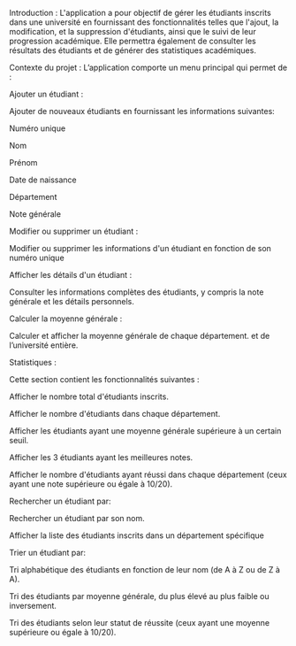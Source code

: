 Introduction :
L'application a pour objectif de gérer les étudiants inscrits dans une université en fournissant des fonctionnalités telles que l'ajout, la modification, et la suppression d'étudiants, ainsi que le suivi de leur progression académique. Elle permettra également de consulter les résultats des étudiants et de générer des statistiques académiques.

Contexte du projet :
L’application comporte un menu principal qui permet de :

Ajouter un étudiant :

Ajouter de nouveaux étudiants en fournissant les informations suivantes:

Numéro unique

Nom

Prénom

Date de naissance

Département

Note générale

Modifier ou supprimer un étudiant :

Modifier ou supprimer les informations d'un étudiant en fonction de son numéro unique

Afficher les détails d'un étudiant :

Consulter les informations complètes des étudiants, y compris la note générale et les détails personnels.

Calculer la moyenne générale :

Calculer et afficher la moyenne générale de chaque département. et de l’université entière.

Statistiques :

Cette section contient les fonctionnalités suivantes :

Afficher le nombre total d'étudiants inscrits.

Afficher le nombre d'étudiants dans chaque département.

Afficher les étudiants ayant une moyenne générale supérieure à un certain seuil.

Afficher les 3 étudiants ayant les meilleures notes.

Afficher le nombre d'étudiants ayant réussi dans chaque département (ceux ayant une note supérieure ou égale à 10/20).

Rechercher un étudiant par:

Rechercher un étudiant par son nom.

Afficher la liste des étudiants inscrits dans un département spécifique

Trier un étudiant par:

Tri alphabétique des étudiants en fonction de leur nom (de A à Z ou de Z à A).

Tri des étudiants par moyenne générale, du plus élevé au plus faible ou inversement.

Tri des étudiants selon leur statut de réussite (ceux ayant une moyenne supérieure ou égale à 10/20).
